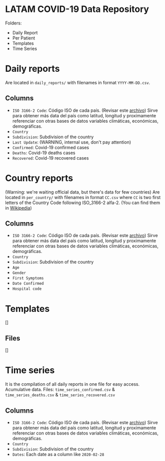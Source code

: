 # LATAM COVID-19 Data Repository

Folders:

- Daily Report
- Per Patient
- Templates
- Time Series

# Daily reports

Are located in `daily_reports/` with filenames in format `YYYY-MM-DD.csv`.

## Columns

- `ISO 3166-2 Code`: Código ISO de cada país. (Revisar este [archivo](https://github.com/DataScienceResearchPeru/covid-19_latinoamerica/blob/master/utils/iso3312_latinamerica.csv)) Sirve para obtener más data del país como latitud, longitud y proximamente referenciar con otras bases de datos variables climáticas, económicas, demográficas.
- `Country`
- `Subdivision`: Subdivision of the country
- `Last Update`: (WARNING, internal use, don't pay attention)
- `Confirmed`: Covid-19 confirmed cases
- `Deaths`: Covid-19 deaths cases
- `Recovered`: Covid-19 recovered cases

# Country reports

(Warning: we're waiting official data, but there's data for few countries)
Are located in `per_country/` with filenames in format `CC.csv` where `CC` is two first letters of the Country Code following ISO_3166-2 alfa-2. (You can find them in [Wikipedia](https://en.wikipedia.org/wiki/ISO_3166-1))

## Columns

- `ISO 3166-2 Code`: Código ISO de cada país. (Revisar este [archivo](https://github.com/DataScienceResearchPeru/covid-19_latinoamerica/blob/master/utils/iso3312_latinamerica.csv)) Sirve para obtener más data del país como latitud, longitud y proximamente referenciar con otras bases de datos variables climáticas, económicas, demográficas.
- `Country`
- `Subdivision`: Subdivision of the country
- `Age`
- `Gender`
- `First Symptoms`
- `Date Confirmed`
- `Hospital code`

# Templates

[]

## Files

[]

# Time series

It is the compilation of all daily reports in one file for easy access. Acumulative data. Files: `time_series_confirmed.csv` & `time_series_deaths.csv` & `time_series_recovered.csv`

## Columns

- `ISO 3166-2 Code`: Código ISO de cada país. (Revisar este [archivo](https://github.com/DataScienceResearchPeru/covid-19_latinoamerica/blob/master/utils/iso3312_latinamerica.csv)) Sirve para obtener más data del país como latitud, longitud y proximamente referenciar con otras bases de datos variables climáticas, económicas, demográficas.
- `Country`
- `Subdivision`: Subdivision of the country
- `Dates`: Each date as a column like `2020-02-28`
